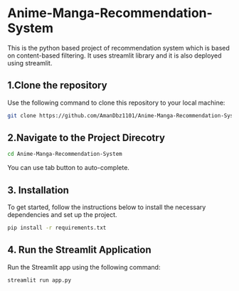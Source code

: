 # Anime-Manga-Recommendation-System
This is the python based project of recommendation system which is based on content-based filtering. It uses streamlit library and it is also deployed using streamlit.

## 1.Clone the repository

Use the following command to clone this repository to your local machine:

```bash
git clone https://github.com/AmanDbz1101/Anime-Manga-Recommendation-System.git
```
## 2.Navigate to the Project Direcotry

```bash
cd Anime-Manga-Recommendation-System
```
You can use tab button to auto-complete.

## 3. Installation

To get started, follow the instructions below to install the necessary dependencies and set up the project.
```bash
pip install -r requirements.txt
```
## 4. Run the Streamlit Application
Run the Streamlit app using the following command:
```bash
streamlit run app.py
```
